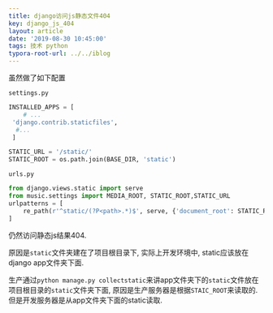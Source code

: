 ```yaml
---
title: django访问js静态文件404
key: django_js_404
layout: article
date: '2019-08-30 10:45:00'
tags: 技术 python
typora-root-url: ../../iblog
---
```


虽然做了如下配置

`settings.py`

```python
INSTALLED_APPS = [
	# ...
 'django.contrib.staticfiles',
  #...
 ]

STATIC_URL = '/static/'
STATIC_ROOT = os.path.join(BASE_DIR, 'static')
```

`urls.py`

```python
from django.views.static import serve
from music.settings import MEDIA_ROOT, STATIC_ROOT,STATIC_URL
urlpatterns = [
    re_path(r'^static/(?P<path>.*)$', serve, {'document_root': STATIC_ROOT}),
]
```

仍然访问静态js结果404.

原因是`static`文件夹建在了项目根目录下, 实际上开发环境中, static应该放在django app文件夹下面. 

生产通过`python manage.py collectstatic`来讲app文件夹下的`static`文件放在项目根目录的`static`文件夹下面, 原因是生产服务器是根据`STAIC_ROOT`来读取的. 但是开发服务器是从app文件夹下面的static读取.